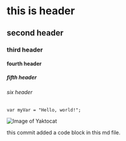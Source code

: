 # this is header 
## second header                                  
### third header 
#### fourth header
##### fifth header
###### six header 
```var myVar = "Hello, world!";```

![Image of Yaktocat](https://octodex.github.com/images/yaktocat.png)

this commit added a code block in this md file.
